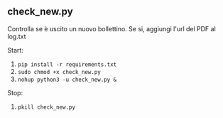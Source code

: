 ## check_new.py

Controlla se è uscito un nuovo bollettino. Se si, aggiungi l'url del PDF al log.txt

Start:

1. `pip install -r requirements.txt`
2. `sudo chmod +x check_new.py`
3. `nohup python3 -u check_new.py &`

Stop:

1. `pkill check_new.py`

